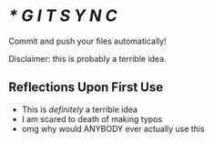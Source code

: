 # _* G I T S Y N C_

Commit and push your files automatically!

Disclaimer: this is probably a terrible idea.

## Reflections Upon First Use

- This is *definitely* a terrible idea
- I am scared to death of making typos
- omg why would ANYBODY ever actually use this
